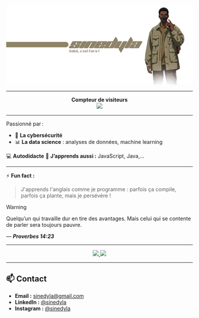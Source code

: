 ![Mon couverture](sin.png)

---

<p align="center">
  <strong>Compteur de visiteurs</strong><br>
  <img src="https://profile-counter.glitch.me/sinedyla/count.svg" />
</p>

---

Passionné par :
- 🔐 **La cybersécurité**
- 📊 **La data science** : analyses de données, machine learning

💻 **Autodidacte**
🌱 **J’apprends aussi :** JavaScript, Java,... 

---
 
⚡ **Fun fact :** 
> J'apprends l'anglais comme je programme : parfois ça compile, parfois ça plante, mais je persévère !


> [!WARNING]
> Quelqu’un qui travaille dur en tire des avantages.
> Mais celui qui se contente de parler sera toujours pauvre.
> 
> ― ***Proverbes 14:23***

---

<div align="center">
  <a href="https://github.com/sinedyla/github-readme-stats">
    <img src="https://github-readme-stats.vercel.app/api?username=sinedyla&show_icons=true&include_all_commits=true&theme=buefy&hide_border=true" width="50%" />
  </a>
  <a href="https://github.com/sinedyla/github-readme-stats">
    <img src="https://github-readme-stats.vercel.app/api/top-langs/?username=sinedyla&layout=compact&theme=buefy&hide_border=true" width="50%" />
  </a>
</div>

---

## 📫 Contact

- **Email :** sinedyla@gmail.com  
- **LinkedIn :** [@sinedyla](https://www.linkedin.com/in/sinedyla)
- **Instagram :** [@sinedyla](https://instagram.com/sinedylaa)

